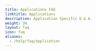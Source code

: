 ```yaml
---
title: Applications FAQ
linktitle: Applications
description: Application Specific Q & A.
weight: 30
layout: faq
icon: faq
aliases:
  - /help/faq/application
---
```

